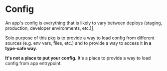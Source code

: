 # Config

An app's config is everything that is likely to vary between deploys (staging, production, developer environments, etc.)[1](https://12factor.net/config).

Solo purpose of this pkg is to provide a way to load config from different sources (e.g. env vars, files, etc.) and to provide a way to access it **in a type-safe way**.

**It's not a place to put your config.** It's a place to provide a way to load config from app entrypoint.
